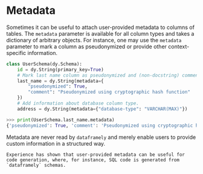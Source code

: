 # Metadata

Sometimes it can be useful to attach user-provided metadata to columns of tables.
The `metadata` parameter is available for all column types and takes a dictionary of arbitrary objects.
For instance, one may use the `metadata` parameter to mark a column as pseudonymized or provide other context-specific information.

```python
class UserSchema(dy.Schema):
    id = dy.String(primary_key=True)
    # Mark last name column as pseudonymized and (non-docstring) comment on it.
    last_name = dy.String(metadata={
        "pseudonymized": True,
        "comment": "Pseudonymized using cryptographic hash function"
    })
    # Add information about database column type.
    address = dy.String(metadata={"database-type": "VARCHAR(MAX)"})
```

```python
>>> print(UserSchema.last_name.metadata)
{'pseudonymized': True, 'comment': 'Pseudonymized using cryptographic hash function'}
```

Metadata are never read by `dataframely` and merely enable users to provide custom information
in a structured way.

```{note}
Experience has shown that user-provided metadata can be useful for code generation, where, for instance, SQL code is generated from `dataframely` schemas.
```
